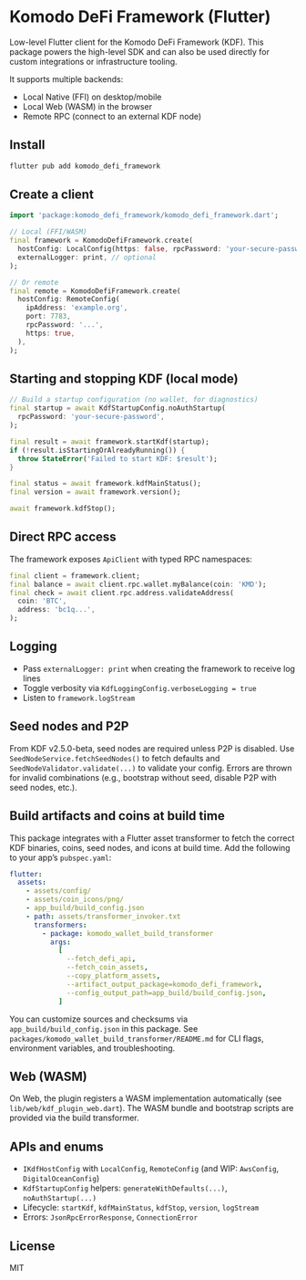 # Komodo DeFi Framework (Flutter)

Low-level Flutter client for the Komodo DeFi Framework (KDF). This package powers the high-level SDK and can also be used directly for custom integrations or infrastructure tooling.

It supports multiple backends:

- Local Native (FFI) on desktop/mobile
- Local Web (WASM) in the browser
- Remote RPC (connect to an external KDF node)

## Install

```sh
flutter pub add komodo_defi_framework
```

## Create a client

```dart
import 'package:komodo_defi_framework/komodo_defi_framework.dart';

// Local (FFI/WASM)
final framework = KomodoDefiFramework.create(
  hostConfig: LocalConfig(https: false, rpcPassword: 'your-secure-password'),
  externalLogger: print, // optional
);

// Or remote
final remote = KomodoDefiFramework.create(
  hostConfig: RemoteConfig(
    ipAddress: 'example.org',
    port: 7783,
    rpcPassword: '...',
    https: true,
  ),
);
```

## Starting and stopping KDF (local mode)

```dart
// Build a startup configuration (no wallet, for diagnostics)
final startup = await KdfStartupConfig.noAuthStartup(
  rpcPassword: 'your-secure-password',
);

final result = await framework.startKdf(startup);
if (!result.isStartingOrAlreadyRunning()) {
  throw StateError('Failed to start KDF: $result');
}

final status = await framework.kdfMainStatus();
final version = await framework.version();

await framework.kdfStop();
```

## Direct RPC access

The framework exposes `ApiClient` with typed RPC namespaces:

```dart
final client = framework.client;
final balance = await client.rpc.wallet.myBalance(coin: 'KMD');
final check = await client.rpc.address.validateAddress(
  coin: 'BTC',
  address: 'bc1q...',
);
```

## Logging

- Pass `externalLogger: print` when creating the framework to receive log lines
- Toggle verbosity via `KdfLoggingConfig.verboseLogging = true`
- Listen to `framework.logStream`

## Seed nodes and P2P

From KDF v2.5.0-beta, seed nodes are required unless P2P is disabled. Use `SeedNodeService.fetchSeedNodes()` to fetch defaults and `SeedNodeValidator.validate(...)` to validate your config. Errors are thrown for invalid combinations (e.g., bootstrap without seed, disable P2P with seed nodes, etc.).

## Build artifacts and coins at build time

This package integrates with a Flutter asset transformer to fetch the correct KDF binaries, coins, seed nodes, and icons at build time. Add the following to your app’s `pubspec.yaml`:

```yaml
flutter:
  assets:
    - assets/config/
    - assets/coin_icons/png/
    - app_build/build_config.json
    - path: assets/transformer_invoker.txt
      transformers:
        - package: komodo_wallet_build_transformer
          args:
            [
              --fetch_defi_api,
              --fetch_coin_assets,
              --copy_platform_assets,
              --artifact_output_package=komodo_defi_framework,
              --config_output_path=app_build/build_config.json,
            ]
```

You can customize sources and checksums via `app_build/build_config.json` in this package. See `packages/komodo_wallet_build_transformer/README.md` for CLI flags, environment variables, and troubleshooting.

## Web (WASM)

On Web, the plugin registers a WASM implementation automatically (see `lib/web/kdf_plugin_web.dart`). The WASM bundle and bootstrap scripts are provided via the build transformer.

## APIs and enums

- `IKdfHostConfig` with `LocalConfig`, `RemoteConfig` (and WIP: `AwsConfig`, `DigitalOceanConfig`)
- `KdfStartupConfig` helpers: `generateWithDefaults(...)`, `noAuthStartup(...)`
- Lifecycle: `startKdf`, `kdfMainStatus`, `kdfStop`, `version`, `logStream`
- Errors: `JsonRpcErrorResponse`, `ConnectionError`

## License

MIT
